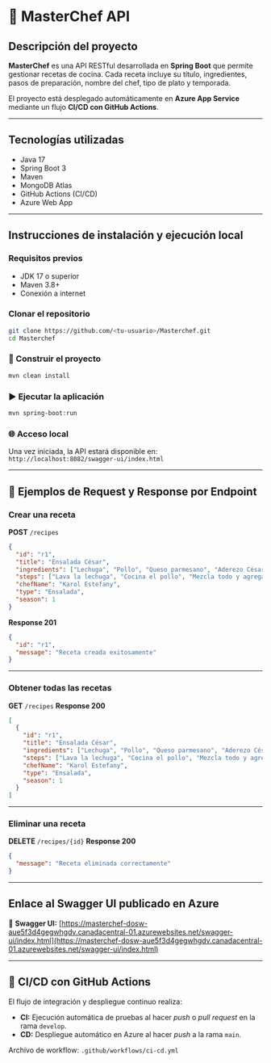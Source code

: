 

# 🍳 MasterChef API

## Descripción del proyecto

**MasterChef** es una API RESTful desarrollada en **Spring Boot** que permite gestionar recetas de cocina.
Cada receta incluye su título, ingredientes, pasos de preparación, nombre del chef, tipo de plato y temporada.

El proyecto está desplegado automáticamente en **Azure App Service** mediante un flujo **CI/CD con GitHub Actions**.

---

## Tecnologías utilizadas

* Java 17
* Spring Boot 3
* Maven
* MongoDB Atlas
* GitHub Actions (CI/CD)
* Azure Web App

---

## Instrucciones de instalación y ejecución local

### Requisitos previos

* JDK 17 o superior
* Maven 3.8+
* Conexión a internet


### Clonar el repositorio

```bash
git clone https://github.com/<tu-usuario>/Masterchef.git
cd Masterchef
```

### 🧱 Construir el proyecto

```bash
mvn clean install
```

### ▶️ Ejecutar la aplicación

```bash
mvn spring-boot:run
```

### 🌐 Acceso local

Una vez iniciada, la API estará disponible en:
`http://localhost:8082/swagger-ui/index.html`

---

## 🧪 Ejemplos de Request y Response por Endpoint

### Crear una receta

**POST** `/recipes`

```json
{
  "id": "r1",
  "title": "Ensalada César",
  "ingredients": ["Lechuga", "Pollo", "Queso parmesano", "Aderezo César"],
  "steps": ["Lava la lechuga", "Cocina el pollo", "Mezcla todo y agrega el aderezo"],
  "chefName": "Karol Estefany",
  "type": "Ensalada",
  "season": 1
}
```

**Response 201**

```json
{
  "id": "r1",
  "message": "Receta creada exitosamente"
}
```

---

### Obtener todas las recetas

**GET** `/recipes`
**Response 200**

```json
[
  {
    "id": "r1",
    "title": "Ensalada César",
    "ingredients": ["Lechuga", "Pollo", "Queso parmesano", "Aderezo César"],
    "steps": ["Lava la lechuga", "Cocina el pollo", "Mezcla todo y agrega el aderezo"],
    "chefName": "Karol Estefany",
    "type": "Ensalada",
    "season": 1
  }
]
```

---

### Eliminar una receta

**DELETE** `/recipes/{id}`
**Response 200**

```json
{
  "message": "Receta eliminada correctamente"
}
```

---

## Enlace al Swagger UI publicado en Azure

🔗 **Swagger UI:**
[https://masterchef-dosw-aue5f3d4gegwhgdv.canadacentral-01.azurewebsites.net/swagger-ui/index.html](https://masterchef-dosw-aue5f3d4gegwhgdv.canadacentral-01.azurewebsites.net/swagger-ui/index.html)

---

## 🔄 CI/CD con GitHub Actions

El flujo de integración y despliegue continuo realiza:

* **CI:** Ejecución automática de pruebas al hacer *push* o *pull request* en la rama `develop`.
* **CD:** Despliegue automático en Azure al hacer *push* a la rama `main`.

Archivo de workflow: `.github/workflows/ci-cd.yml`

